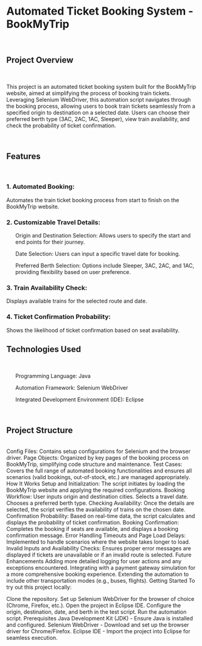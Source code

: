 <h1>Automated Ticket Booking System - BookMyTrip</h1>
<br>
<h2>Project Overview</h2>
<br>
<p>This project is an automated ticket booking system built for the BookMyTrip website, aimed at simplifying the process of booking train tickets. Leveraging Selenium WebDriver, this automation script navigates through the booking process, allowing users to book train tickets seamlessly from a specified origin to destination on a selected date. Users can choose their preferred berth type (3AC, 2AC, 1AC, Sleeper), view train availability, and check the probability of ticket confirmation.</p>
<br>
<h2>Features</h2>
<br>
<h3>1. Automated Booking:</h3> Automates the train ticket booking process from start to finish on the BookMyTrip website.

<h3>2. Customizable Travel Details:</h3>
<ul>Origin and Destination Selection: Allows users to specify the start and end points for their journey.</ul>
<ul>Date Selection: Users can input a specific travel date for booking.</ul>
<ul>Preferred Berth Selection: Options include Sleeper, 3AC, 2AC, and 1AC, providing flexibility based on user preference.</ul>

<h3>3. Train Availability Check:</h3> Displays available trains for the selected route and date.

<h3>4. Ticket Confirmation Probability:</h3> Shows the likelihood of ticket confirmation based on seat availability.
<br>
<h2>Technologies Used</h2>
<br>
<ul>Programming Language: Java</ul>
<ul>Automation Framework: Selenium WebDriver</ul>
<ul>Integrated Development Environment (IDE): Eclipse</ul>
<br>
<h2>Project Structure</h2>
<br>
Config Files: Contains setup configurations for Selenium and the browser driver.
Page Objects: Organized by key pages of the booking process on BookMyTrip, simplifying code structure and maintenance.
Test Cases: Covers the full range of automated booking functionalities and ensures all scenarios (valid bookings, out-of-stock, etc.) are managed appropriately.
How It Works
Setup and Initialization: The script initiates by loading the BookMyTrip website and applying the required configurations.
Booking Workflow:
User inputs origin and destination cities.
Selects a travel date.
Chooses a preferred berth type.
Checking Availability: Once the details are selected, the script verifies the availability of trains on the chosen date.
Confirmation Probability: Based on real-time data, the script calculates and displays the probability of ticket confirmation.
Booking Confirmation: Completes the booking if seats are available, and displays a booking confirmation message.
Error Handling
Timeouts and Page Load Delays: Implemented to handle scenarios where the website takes longer to load.
Invalid Inputs and Availability Checks: Ensures proper error messages are displayed if tickets are unavailable or if an invalid route is selected.
Future Enhancements
Adding more detailed logging for user actions and any exceptions encountered.
Integrating with a payment gateway simulation for a more comprehensive booking experience.
Extending the automation to include other transportation modes (e.g., buses, flights).
Getting Started
To try out this project locally:

Clone the repository.
Set up Selenium WebDriver for the browser of choice (Chrome, Firefox, etc.).
Open the project in Eclipse IDE.
Configure the origin, destination, date, and berth in the test script.
Run the automation script.
Prerequisites
Java Development Kit (JDK) - Ensure Java is installed and configured.
Selenium WebDriver - Download and set up the browser driver for Chrome/Firefox.
Eclipse IDE - Import the project into Eclipse for seamless execution.
